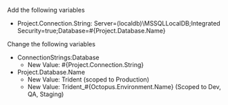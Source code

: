 Add the following variables
- Project.Connection.String: Server=(localdb)\MSSQLLocalDB;Integrated Security=true;Database=#{Project.Database.Name}

Change the following variables
- ConnectionStrings:Database
    - New Value: #{Project.Connection.String}
- Project.Database.Name
    - New Value: Trident (scoped to Production)
    - New Value: Trident_#{Octopus.Environment.Name} (Scoped to Dev, QA, Staging)


